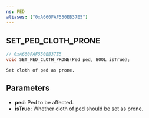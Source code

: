 ```yaml
---
ns: PED
aliases: ["0xA660FAF550EB37E5"]
---
```

## SET_PED_CLOTH_PRONE

```c
// 0xA660FAF550EB37E5
void SET_PED_CLOTH_PRONE(Ped ped, BOOL isTrue);
```

```
Set cloth of ped as prone.
```

## Parameters
* **ped**: Ped to be affected.
* **isTrue**: Whether cloth of ped should be set as prone.
